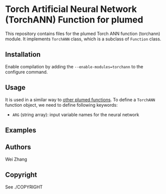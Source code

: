 Torch Artificial Neural Network (TorchANN) Function for plumed
====================

This repository contains files for the plumed Torch ANN function (torchann) module.  It implements `TorchANN` class, which is a subclass of `Function` class.   
## Installation

Enable compilation by adding the `--enable-modules=torchann` to the configure command.

## Usage

It is used in a similar way to [other plumed functions](https://www.plumed.org/doc-v2.5/user-doc/html/_function.html).  To define a `TorchANN` function object, we need to define following keywords:

- `ARG` (string array): input variable names for the neural network


## Examples

## Authors

Wei Zhang 

## Copyright

See ./COPYRIGHT
